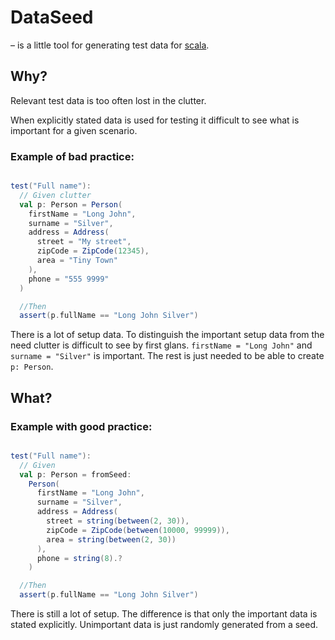 # DataSeed
– is a little tool for generating test data for [scala](https://www.scala-lang.org).

## Why?

Relevant test data is too often lost in the clutter.

When explicitly stated data is used for testing it difficult to see what is important for a given scenario.

### Example of bad practice:

```scala 3

test("Full name"):
  // Given clutter
  val p: Person = Person(
    firstName = "Long John",
    surname = "Silver",
    address = Address(
      street = "My street",
      zipCode = ZipCode(12345),
      area = "Tiny Town"
    ),
    phone = "555 9999"
  )

  //Then
  assert(p.fullName == "Long John Silver")
```

There is a lot of setup data. 
To distinguish the important setup data from the need clutter is difficult to see by first glans. 
`firstName = "Long John"` and `surname = "Silver"` is important. 
The rest is just needed to be able to create `p: Person`.

## What? 

### Example with good practice:

```scala 3

test("Full name"):
  // Given
  val p: Person = fromSeed:
    Person(
      firstName = "Long John",
      surname = "Silver",
      address = Address(
        street = string(between(2, 30)),
        zipCode = ZipCode(between(10000, 99999)),
        area = string(between(2, 30))
      ),
      phone = string(8).?
    )

  //Then
  assert(p.fullName == "Long John Silver")
```

There is still a lot of setup. 
The difference is that only the important data is stated explicitly. 
Unimportant data is just randomly generated from a seed. 
